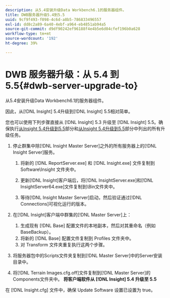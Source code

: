 ```yaml
---
description: 从5.4安装升级Data Workbench6.1的服务器组件。
title: DWB服务器升级5.4到5.5
uuid: 9cf9f493-f098-4c6d-a8b5-786833496557
exl-id: dd8c2a89-6a40-4ebf-a964-eb4851ab94a5
source-git-commit: d9df90242ef96188f4e4b5e6d04cfef196b0a628
workflow-type: tm+mt
source-wordcount: '192'
ht-degree: 39%

---
```


# DWB 服务器升级：从 5.4 到 5.5{#dwb-server-upgrade-to}

从5.4安装升级Data Workbench6.1的服务器组件。

因此，从[!DNL Insight] 5.4升级到[!DNL Insight] 5.5相对简单。

您也可以使用下列步骤直接从 [!DNL Insight] 5.3 升级至 [!DNL Insight] 5.5。确保执行[从Insight 5.4升级到5.5](../../../../home/c-inst-svr/c-upgrd-uninst-sftwr/c-upgrd-sftwr/t-upgrd-to-5.5.md#task-b581e47952e941158d52db3e68f076b9)部分和[从Insight 5.4升级到5.5](../../../../home/c-inst-svr/c-upgrd-uninst-sftwr/c-upgrd-sftwr/t-upgrd-to-5.5.md#task-b581e47952e941158d52db3e68f076b9)部分中列出的所有升级任务。

1. 停止群集中除[!DNL Insight Master Server]之外的所有服务器上的[!DNL Insight Server]服务。

   1. 将新的 [!DNL ReportServer.exe] 和 [!DNL Insight.exe] 文件复制到 Software\Insight 文件夹中。

   1. 更新[!DNL Insight]客户端后，将[!DNL InsightServer.exe]和[!DNL InsightServer64.exe]文件复制到\Bin文件夹中。

   1. 等待[!DNL Insight Master Server]启动，然后验证通过[!DNL Connections]可视化运行的版本。

1. 在[!DNL Insight]客户端中群集的[!DNL Master Server]上：

   1. 生成现有 [!DNL Base] 配置文件的本地副本，然后对其重命名（例如 BaseBackup）。
   1. 将新的 [!DNL Base] 配置文件复制到 Profiles 文件夹中。
   1. 对 Transform 文件夹重复执行这两个步骤。

1. 将服务器包中的Scripts文件夹复制到[!DNL Master Server]中的Server安装目录中。
1. 将[!DNL Terrain Images.cfg.off]文件复制到[!DNL Master Server]的Components文件夹中。
   **将客户端软件从 [!DNL Insight] 5.4 升级至 5.5**

在 [!DNL Insight.cfg] 文件中，确保 Update Software 设置已设置为 true。
